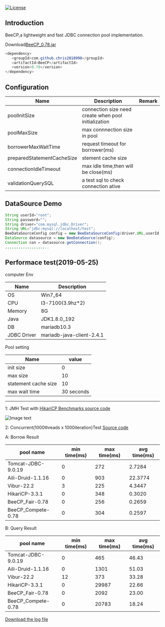 [![License](https://img.shields.io/badge/license-Apache%202-4EB1BA.svg)](https://www.apache.org/licenses/LICENSE-2.0.html)

Introduction
---
BeeCP,a lightweight and  fast JDBC connection pool implementation. 

Download<a href="http://central.maven.org/maven2/com/github/chris2018998/BeeCP/0.75/BeeCP-0.78.jar">BeeCP_0.78.jar</a>

```java
<dependency>
   <groupId>com.github.chris2018998</groupId>
   <artifactId>BeeCP</artifactId>
   <version>0.78</version>
</dependency>

```

Configuration
---
|  Name  |   Description |   Remark |
| ------------ | ------------ | ------------ |
| poolInitSize  | connection size need create when pool initialization  |   |
| poolMaxSize |  max connnection size in pool |    |
| borrowerMaxWaitTime |request timeout for borrower(ms)  |   |
| preparedStatementCacheSize | stement cache size |   |
| connectionIdleTimeout  | max idle time,then will be close(ms)  |    |
| validationQuerySQL |  a test sql to check connection ative   |    |   |

DataSource Demo
---
```java
String userId="root";
String password="";
String driver="com.mysql.jdbc.Driver";
String URL="jdbc:mysql://localhost/test";
BeeDataSourceConfig config = new BeeDataSourceConfig(driver,URL,userId,password);
DataSource datasource = new BeeDataSource(config);
Connection con = datasource.getConnection();
....................
```

Performace test(2019-05-25)
---

computer Env

|  Name        |  Description | 
| ------------ | ------------ | 
|  OS          | Win7_64      |   
| CPU          | I3-7100(3.9hz*2) |  
| Memory       | 8G           |   
| Java         |JDK1.8.0_192  |  
|  DB          | mariadb10.3  |  
| JDBC Driver  | mariadb-java-client-2.4.1  |   |  

Pool setting 

|  Name                |  value     | 
| ------------         | -----------| 
| init size            | 0          |   
| max size             | 10         |  
| statement cache size | 10         | 
| max wait time        | 30 seconds |  |  

---
1: JMH Test with <a href="https://github.com/Chris2018998/BeeCP/blob/master/doc/HikariCP-jdbcBech.zip">HikariCP Benchmarks source code</a> 

![Image text](https://github.com/Chris2018998/BeeCP/blob/master/doc/HikariCP-jdbcBech.png)

2: Concurrent(1000threads x 1000iteration)Test <a href="https://github.com/Chris2018998/BeeCP/blob/master/doc/Jdbc-Performace.zip">Source code</a> 

A: Borrow Result

|  pool name          |  min time(ms)    |  max time(ms)     | avg time(ms)  | 
| ------------        | ------------     | ------------      | ------------  | 
| Tomcat-JDBC-9.0.19  |  0               | 272               |   2.7284      | 
| Aili-Druid-1.1.16   |  0               | 903               |   22.3774     | 
| Vibur-22.2          |  3               | 225               |   4.3447      | 
| HikariCP-3.3.1      |  0               | 348               |   0.3020      | 
| BeeCP_Fair-0.78     |  0               | 256               |   0.2659      | 
| BeeCP_Compete-0.78  |  0               | 304               |   0.2597      | 

B: Query Result

|  pool name          |  min time(ms)    | max time(ms)      | avg time(ms)  | 
| ------------        | ------------     | ------------      | ------------  | 
| Tomcat-JDBC-9.0.19  |  0               | 465               |   46.43       | 
| Aili-Druid-1.1.16   |  0               | 1301              |   51.03       | 
| Vibur-22.2          |  12              | 373               |   33.28       | 
| HikariCP-3.3.1      |  0               | 29987             |   22.66       | 
| BeeCP_Fair-0.78     |  0               | 2092              |   23.00       | 
| BeeCP_Compete-0.78  |  0               | 20783             |   18.24       | 

<a href="https://github.com/Chris2018998/BeeCP/blob/master/doc/JDBCPool.log">Download the log file</a> 

